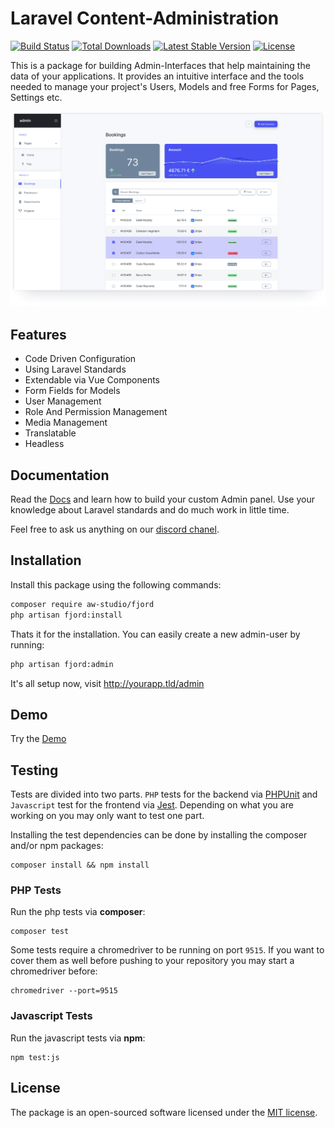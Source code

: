 # Laravel Content-Administration

<p>
    <a href="https://github.com/aw-studio/fjord/actions"><img src="https://github.com/aw-studio/fjord/workflows/tests/badge.svg" alt="Build Status"></a>
    <a href="https://packagist.org/packages/aw-studio/fjord"><img src="https://img.shields.io/packagist/dt/aw-studio/fjord?color=%234951f2" alt="Total Downloads"></a>
    <a href="https://packagist.org/packages/aw-studio/fjord"><img src="https://img.shields.io/github/v/release/aw-studio/fjord?color=%2383c2ff&label=stable" alt="Latest Stable Version"></a>
    <a href="https://packagist.org/packages/aw-studio/fjord"><img src="https://img.shields.io/github/license/aw-studio/fjord?color=%2331c653" alt="License"></a>
</p>

This is a package for building Admin-Interfaces that help maintaining the data of your applications. It provides an intuitive interface and the tools needed to manage your project's Users, Models and free Forms for Pages, Settings etc.

![Interface](./docs/preview.png 'Interface')

## Features

-   Code Driven Configuration
-   Using Laravel Standards
-   Extendable via Vue Components
-   Form Fields for Models
-   User Management
-   Role And Permission Management
-   Media Management
-   Translatable
-   Headless

## Documentation

Read the [Docs](https://www.fjord-admin.com) and learn how to build your custom Admin panel. Use your knowledge about Laravel standards and do much work in little time.

Feel free to ask us anything on our [discord chanel](https://discord.gg/u4qpb5P).

## Installation

Install this package using the following commands:

```bash
composer require aw-studio/fjord
php artisan fjord:install
```

Thats it for the installation. You can easily create a new admin-user by running:

```bash
php artisan fjord:admin
```

It's all setup now, visit http://yourapp.tld/admin

## Demo

Try the [Demo](https://demo.fjord-admin.com)

## Testing

Tests are divided into two parts. `PHP` tests for the backend via [PHPUnit](https://phpunit.readthedocs.io/en/9.2/) and `Javascript` test for the frontend via [Jest](https://jestjs.io/). Depending on what you are working on you may only want to test one part.

Installing the test dependencies can be done by installing the composer and/or npm packages:

```shell
composer install && npm install
```

### PHP Tests

Run the php tests via **composer**:

```shell
composer test
```

Some tests require a chromedriver to be running on port `9515`. If you want to cover them as well before pushing to your repository you may start a chromedriver before:

```shell
chromedriver --port=9515
```

### Javascript Tests

Run the javascript tests via **npm**:

```shell
npm test:js
```

## License

The package is an open-sourced software licensed under the [MIT license](LICENSE.md).
